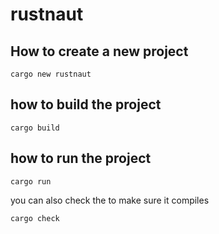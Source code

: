 # rustnaut
## How to create a new project
```
cargo new rustnaut
```
## how to build the project
```
cargo build
```
## how to run the project
```
cargo run
```
you can also check the to make sure it compiles 
```
cargo check
```